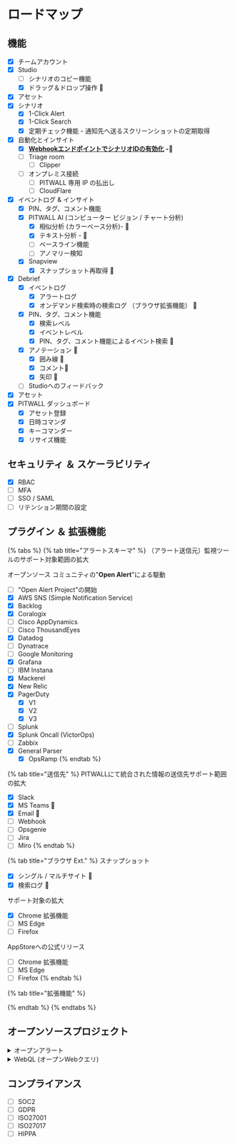 <!--
# 🏎️ ロードマップ
-->

# ロードマップ

## 機能

* [x] チームアカウント
* [x] Studio
  * [ ] シナリオのコピー機能
  * [x] ドラッグ＆ドロップ操作 :tada:
* [x] アセット
* [x] シナリオ
  * [x] 1-Click Alert
  * [x] 1-Click Search
  * [x] 定期チェック機能 - 通知先へ送るスクリーンショットの定期取得
* [x] 自動化とインサイト
  * [x] [**WebhookエンドポイントでシナリオIDの有効化**](https://app.gitbook.com/o/1bWl1a6t3MA8rgLDH3HU/s/2PzA1fb3Iusw0nIBuaxX/\~/changes/3/overview/rirsunto/web-ui-and-backend/web-ui-backend-kaibu/web-ui-and-backend-pre-ga/rirsunto-v07x) **-**:tada:
  * [ ] Triage room
    * [ ] Clipper
  * [ ] オンプレミス接続
    * [ ] PITWALL 専用 IP の払出し
    * [ ] CloudFlare&#x20;
* [x] イベントログ & インサイト
  * [x] PIN、タグ、コメント機能
  * [x] PITWALL AI (コンピューター ビジョン / チャート分析)
    * [x] 相似分析 (カラーベース分析)- :tada:
    * [x] テキスト分析 - :tada:
    * [ ] ベースライン機能
    * [ ] アノマリー検知
  * [x] Snapview
    * [x] スナップショット再取得 :tada:
* [x] Debrief
  * [x] イベントログ
    * [x] アラートログ&#x20;
    * [x] オンデマンド検索時の検索ログ （ブラウザ拡張機能） :tada:&#x20;
  * [x] PIN、タグ、コメント機能
    * [x] 検索レベル
    * [x] イベントレベル
    * [x] PIN、タグ、コメント機能によるイベント検索 :tada:
  * [x] アノテーション :tada:
    * [x] 囲み線 :tada:
    * [x] コメント:tada:
    * [x] 矢印 :tada:
  * [ ] Studioへのフィードバック
* [x] アセット
* [x] PITWALL ダッシュボード
  * [x] アセット登録
  * [x] 日時コマンダ
  * [x] キーコマンダー
  * [x] リサイズ機能

## セキュリティ ＆ スケーラビリティ

* [x] RBAC
* [ ] MFA
* [ ] SSO / SAML
* [ ] リテンション期間の設定

## プラグイン ＆ 拡張機能

{% tabs %}
{% tab title="アラートスキーマ" %}
（アラート送信元）監視ツールのサポート対象範囲の拡大

オープンソース コミュニティの"**Open Alert**"による駆動

* [ ] "Open Alert Project"の開始
* [x] AWS SNS (Simple Notification Service)
* [x] Backlog
* [x] Coralogix
* [ ] Cisco AppDynamics
* [ ] Cisco ThousandEyes
* [x] Datadog
* [ ] Dynatrace
* [ ] Google Monitoring
* [x] Grafana
* [ ] IBM Instana
* [x] Mackerel
* [x] New Relic
* [x] PagerDuty
  * [x] V1
  * [x] V2
  * [x] V3
* [ ] Splunk
* [x] Splunk Oncall (VictorOps)
* [ ] Zabbix
* [x] General Parser
  * [x] OpsRamp
{% endtab %}

{% tab title="送信先" %}
PITWALLにて統合された情報の送信先サポート範囲の拡大

* [x] Slack
* [x] MS Teams :tada:
* [x] Email :tada:
* [ ] Webhook
* [ ] Opsgenie
* [ ] Jira
* [ ] Miro
{% endtab %}

{% tab title="ブラウザ Ext." %}
スナップショット

* [x] シングル / マルチサイト :tada:
* [x] 検索ログ :tada:

サポート対象の拡大

* [x] Chrome 拡張機能
* [ ] MS Edge
* [ ] Firefox

AppStoreへの公式リリース

* [ ] Chrome 拡張機能
* [ ] MS Edge
* [ ] Firefox
{% endtab %}

{% tab title="拡張機能" %}

{% endtab %}
{% endtabs %}

## オープンソースプロジェクト

<details>

<summary>オープンアラート</summary>

SaaS、ホスト型オープンソースおよびプロプライエタリソフトウェア、または自社開発ツールを含む、組織内のさまざまなツールスタックを横断的によりよい標準化をします。このプロジェクトでは、すべての組織がより簡単な方法で利用したいと考えている情報に対し、ツールそれぞれが異なる名前を付けてしまう、現状のそのような課題に対処します。

プロジェクト開始 - CQ4 / 2022.

</details>

<details>

<summary>WebQL (オープンWebクエリ)</summary>

私たちは Web & API生態系の中にいます。今日では誰もが目にするようなサイト。たとえば、日付、空港、ホテル名などがURLクエリとして実装され、自分で旅行計画を立てられる予約サイトなど。これは誰にとっても簡単に共有、拡張、カスタマイズできるものです。このプロジェクトは、単一のURLからいかにして見たいものを取得するかというモーメントを加速させるために開始されました。

プロジェクト開始 - Q1, 2023

</details>

## コンプライアンス

* [ ] SOC2
* [ ] GDPR
* [ ] ISO27001
* [ ] ISO27017
* [ ] HIPPA
